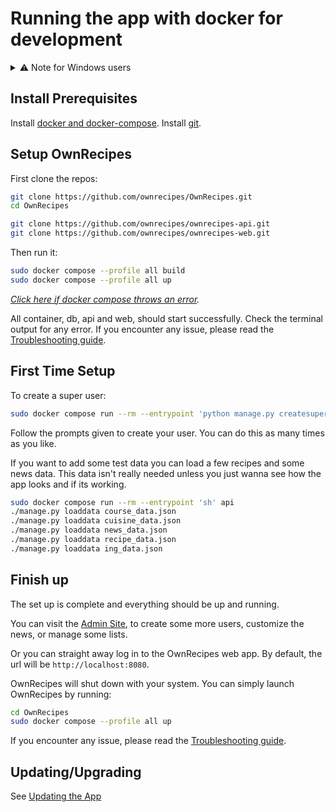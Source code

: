 # Running the app with docker for development

<details>
  <summary>⚠ Note for Windows users</summary>
  <p>
    This documentation is written for Linux-based systems.
    If you are using Windows, please be aware of some subtle changes:
    <ol>
      <li>Do not use the built-in commad-line, but the PowerShell. Some syntax will not work on the command-line.</li>
      <li>There is no sudo. Most of the commands will work without the sudo. If you encounter permission errors, please run your PowerShell as administrator.</li>
    </ol>
  </p>
</details>

## Install Prerequisites

Install [docker and docker-compose](Install_Prerequisites.md/#docker).
Install [git](Install_Prerequisites.md/#git).

## Setup OwnRecipes

First clone the repos:
```bash
git clone https://github.com/ownrecipes/OwnRecipes.git
cd OwnRecipes

git clone https://github.com/ownrecipes/ownrecipes-api.git
git clone https://github.com/ownrecipes/ownrecipes-web.git
```

Then run it:
```bash
sudo docker compose --profile all build
sudo docker compose --profile all up
```

_[Click here if docker compose throws an error](Troubleshooting.md#docker-compose-throws-an-error)._

All container, db, api and web, should start successfully. Check the terminal output for any error. If you encounter any issue, please read the [Troubleshooting guide](Troubleshooting.md).

## First Time Setup

To create a super user:
```bash
sudo docker compose run --rm --entrypoint 'python manage.py createsuperuser' api
```
Follow the prompts given to create your user. You can do this as many times as you like.

If you want to add some test data you can load a few recipes and some news data. This data isn't really needed unless you just wanna see how the app looks and if its working.
```bash
sudo docker compose run --rm --entrypoint 'sh' api
./manage.py loaddata course_data.json
./manage.py loaddata cuisine_data.json
./manage.py loaddata news_data.json
./manage.py loaddata recipe_data.json
./manage.py loaddata ing_data.json
```

## Finish up

The set up is complete and everything should be up and running.

You can visit the [Admin Site](Admin_site.md), to create some more users, customize the news, or manage some lists.

Or you can straight away log in to the OwnRecipes web app. By default, the url will be `http://localhost:8080`.

OwnRecipes will shut down with your system. You can simply launch OwnRecipes by running:
```bash
cd OwnRecipes
sudo docker compose --profile all up
```

If you encounter any issue, please read the [Troubleshooting guide](Troubleshooting.md).

## Updating/Upgrading

See [Updating the App](Updating_the_App.md#updating-the-app-with-docker-development)
